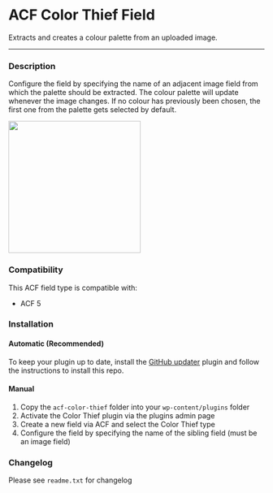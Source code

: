 # ACF Color Thief Field

Extracts and creates a colour palette from an uploaded image.

---

### Description

Configure the field by specifying the name of an adjacent image field from which the palette should be extracted. The colour palette will update whenever the image changes. If no colour has previously been chosen, the first one from the palette gets selected by default.

<img width="260" src="https://user-images.githubusercontent.com/557990/46143049-1da48800-c259-11e8-958b-94beace4cae3.png">

### Compatibility

This ACF field type is compatible with:

- ACF 5

### Installation


#### Automatic (Recommended)

To keep your plugin up to date, install the [GitHub updater](https://github.com/afragen/github-updater) plugin and follow the instructions to install this repo. 

#### Manual


1.  Copy the `acf-color-thief` folder into your `wp-content/plugins` folder
2.  Activate the Color Thief plugin via the plugins admin page
3.  Create a new field via ACF and select the Color Thief type
4.  Configure the field by specifying the name of the sibling field (must be an image field)

### Changelog

Please see `readme.txt` for changelog
